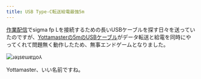 ```yaml
---
title: USB Type-C転送給電最強5m
---
```

[作業配信](https://www.youtube.com/c/r7kamura)でsigma fp Lを接続するための長いUSBケーブルを探す日々を送っていたのですが、[Yottamasterの5mのUSBケーブル](https://www.amazon.co.jp/dp/B09Y1BY75P)がデータ転送と給電を同時にやってくれて問題無く動作したため、無事エンドゲームとなりました。

![](https://lh3.googleusercontent.com/jCB3sjzghvnDyNmMyl7LBEs6t2XL3zMM6On9WIVp7TQQYAyNrBb49Rmbfbu8qh2LMNG6ZDiFVYfXhYOvK7bxr5u_5RlczJSyWKbRILjB3lzlMChzmJVp0t_cp5g9-mfNT21-Ra-o3_g2R7qU5Yvw7_A "ɹǝʇsɐɯɐʇʇo⅄")

Yottamaster、いい名前ですね。
